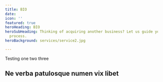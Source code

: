 ```yaml
---
title: BIO
date: 
icon: ''
featured: true
heroHeading: BIO
heroSubHeading: Thinking of acquiring another business? Let us guide you through the
  process.
heroBackground: services/service2.jpg

---
```

Testing one two three

## Ne verba patulosque numen vix libet